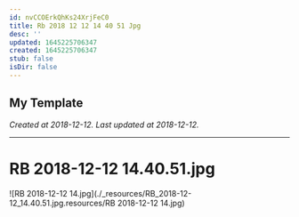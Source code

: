 ```yaml
---
id: nvCCOErkQhKs24XrjFeC0
title: Rb 2018 12 12 14 40 51 Jpg
desc: ''
updated: 1645225706347
created: 1645225706347
stub: false
isDir: false
---
```

My Template
---

_Created at 2018-12-12._
_Last updated at 2018-12-12._




---

# RB 2018-12-12 14.40.51.jpg


![RB 2018-12-12 14.jpg](./_resources/RB_2018-12-12_14.40.51.jpg.resources/RB 2018-12-12 14.jpg)

